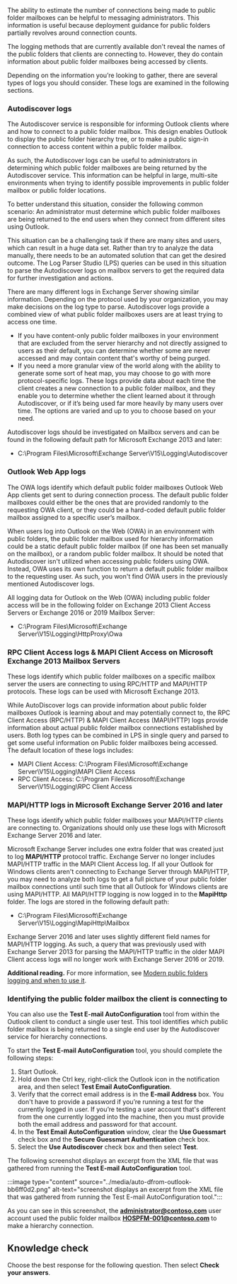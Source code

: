 The ability to estimate the number of connections being made to public folder mailboxes can be helpful to messaging administrators. This information is useful because deployment guidance for public folders partially revolves around connection counts.

The logging methods that are currently available don't reveal the names of the public folders that clients are connecting to. However, they do contain information about public folder mailboxes being accessed by clients.

Depending on the information you’re looking to gather, there are several types of logs you should consider. These logs are examined in the following sections.

### Autodiscover logs

The Autodiscover service is responsible for informing Outlook clients where and how to connect to a public folder mailbox. This design enables Outlook to display the public folder hierarchy tree, or to make a public sign-in connection to access content within a public folder mailbox.

As such, the Autodiscover logs can be useful to administrators in determining which public folder mailboxes are being returned by the Autodiscover service. This information can be helpful in large, multi-site environments when trying to identify possible improvements in public folder mailbox or public folder locations.

To better understand this situation, consider the following common scenario: An administrator must determine which public folder mailboxes are being returned to the end users when they connect from different sites using Outlook.

This situation can be a challenging task if there are many sites and users, which can result in a huge data set. Rather than try to analyze the data manually, there needs to be an automated solution that can get the desired outcome. The Log Parser Studio (LPS) queries can be used in this situation to parse the Autodiscover logs on mailbox servers to get the required data for further investigation and actions.

There are many different logs in Exchange Server showing similar information. Depending on the protocol used by your organization, you may make decisions on the log type to parse. Autodiscover logs provide a combined view of what public folder mailboxes users are at least trying to access one time.<br>

 -  If you have content-only public folder mailboxes in your environment that are excluded from the server hierarchy and not directly assigned to users as their default, you can determine whether some are never accessed and may contain content that's worthy of being purged.
 -  If you need a more granular view of the world along with the ability to generate some sort of heat map, you may choose to go with more protocol-specific logs. These logs provide data about each time the client creates a new connection to a public folder mailbox, and they enable you to determine whether the client learned about it through Autodiscover, or if it’s being used far more heavily by many users over time. The options are varied and up to you to choose based on your need.

Autodiscover logs should be investigated on Mailbox servers and can be found in the following default path for Microsoft Exchange 2013 and later:

 -  C:\\Program Files\\Microsoft\\Exchange Server\\V15\\Logging\\Autodiscover

### Outlook Web App logs

The OWA logs identify which default public folder mailboxes Outlook Web App clients get sent to during connection process. The default public folder mailboxes could either be the ones that are provided randomly to the requesting OWA client, or they could be a hard-coded default public folder mailbox assigned to a specific user’s mailbox.

When users log into Outlook on the Web (OWA) in an environment with public folders, the public folder mailbox used for hierarchy information could be a static default public folder mailbox (if one has been set manually on the mailbox), or a random public folder mailbox. It should be noted that Autodiscover isn't utilized when accessing public folders using OWA. Instead, OWA uses its own function to return a default public folder mailbox to the requesting user. As such, you won't find OWA users in the previously mentioned Autodiscover logs.

All logging data for Outlook on the Web (OWA) including public folder access will be in the following folder on Exchange 2013 Client Access Servers or Exchange 2016 or 2019 Mailbox Server:<br>

 -  C:\\Program Files\\Microsoft\\Exchange Server\\V15\\Logging\\HttpProxy\\Owa

### RPC Client Access logs &amp; MAPI Client Access on Microsoft Exchange 2013 Mailbox Servers

These logs identify which public folder mailboxes on a specific mailbox server the users are connecting to using RPC/HTTP and MAPI/HTTP protocols. These logs can be used with Microsoft Exchange 2013.

While AutoDiscover logs can provide information about public folder mailboxes Outlook is learning about and may potentially connect to, the RPC Client Access (RPC/HTTP) &amp; MAPI Client Access (MAPI/HTTP) logs provide information about actual public folder mailbox connections established by users. Both log types can be combined in LPS in single query and parsed to get some useful information on Public folder mailboxes being accessed. The default location of these logs includes:

 -  MAPI Client Access: C:\\Program Files\\Microsoft\\Exchange Server\\V15\\Logging\\MAPI Client Access
 -  RPC Client Access: C:\\Program Files\\Microsoft\\Exchange Server\\V15\\Logging\\RPC Client Access

### MAPI/HTTP logs in Microsoft Exchange Server 2016 and later

These logs identify which public folder mailboxes your MAPI/HTTP clients are connecting to. Organizations should only use these logs with Microsoft Exchange Server 2016 and later.

Microsoft Exchange Server includes one extra folder that was created just to log **MAPI/HTTP** protocol traffic. Exchange Server no longer includes MAPI/HTTP traffic in the MAPI Client Access log. If all your Outlook for Windows clients aren't connecting to Exchange Server through MAPI/HTTP, you may need to analyze both logs to get a full picture of your public folder mailbox connections until such time that all Outlook for Windows clients are using MAPI/HTTP. All MAPI/HTTP logging is now logged in to the **MapiHttp** folder. The logs are stored in the following default path:

 -  C:\\Program Files\\Microsoft\\Exchange Server\\V15\\Logging\\MapiHttp\\Mailbox

Exchange Server 2016 and later uses slightly different field names for MAPI/HTTP logging. As such, a query that was previously used with Exchange Server 2013 for parsing the MAPI/HTTP traffic in the older MAPI Client access logs will no longer work with Exchange Server 2016 or 2019.

**Additional reading.** For more information, see [Modern public folders logging and when to use it](https://techcommunity.microsoft.com/t5/exchange-team-blog/modern-public-folders-logging-and-when-to-use-it/ba-p/607122?azure-portal=true).<br>

### Identifying the public folder mailbox the client is connecting to

You can also use the **Test E-mail AutoConfiguration** tool from within the Outlook client to conduct a single user test. This tool identifies which public folder mailbox is being returned to a single end user by the Autodiscover service for hierarchy connections.

To start the **Test E-mail AutoConfiguration** tool, you should complete the following steps:

1.  Start Outlook.
2.  Hold down the Ctrl key, right-click the Outlook icon in the notification area, and then select **Test Email AutoConfiguration**.
3.  Verify that the correct email address is in the **E-mail Address** box. You don't have to provide a password if you’re running a test for the currently logged in user. If you’re testing a user account that's different from the one currently logged into the machine, then you must provide both the email address and password for that account.
4.  In the **Test Email AutoConfiguration** window, clear the **Use Guessmart** check box and the **Secure Guessmart Authentication** check box.
5.  Select the **Use Autodiscover** check box and then select **Test**.

The following screenshot displays an excerpt from the XML file that was gathered from running the **Test E-mail AutoConfiguration** tool.

:::image type="content" source="../media/auto-dfrom-outlook-bb6ff0d2.png" alt-text="screenshot displays an excerpt from the XML file that was gathered from running the Test E-mail AutoConfiguration tool.":::


As you can see in this screenshot, the **administrator@contoso.com** user account used the public folder mailbox **HOSPFM-001@contoso.com** to make a hierarchy connection.

## Knowledge check

Choose the best response for the following question. Then select **Check your answers**.